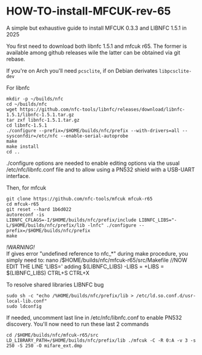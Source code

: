# HOW-TO-install-MFCUK-rev-65
A simple but exhaustive guide to install MFCUK 0.3.3 and LIBNFC 1.5.1 in 2025

You first need to download both libnfc 1.5.1 and mfcuk r65. The former is available among github releases wile the latter can be obtained via git rebase.

If you're on Arch you'll need `pcsclite`, if on Debian derivates `libpcsclite-dev`

For libnfc

    mkdir -p ~/builds/nfc
    cd ~/builds/nfc
    wget https://github.com/nfc-tools/libnfc/releases/download/libnfc-1.5.1/libnfc-1.5.1.tar.gz
    tar zxf libnfc-1.5.1.tar.gz
    cd libnfc-1.5.1
    ./configure --prefix=/$HOME/builds/nfc/prefix --with-drivers=all --sysconfdir=/etc/nfc --enable-serial-autoprobe
    make
    make install
    cd ..
./configure options are needed to enable editing options via the usual /etc/nfc/libnfc.conf file and to allow using a PN532 shield with a USB-UART interface.

Then, for mfcuk

    git clone https://github.com/nfc-tools/mfcuk mfcuk-r65
    cd mfcuk-r65
    git reset --hard 1b6d022
    autoreconf -is
    LIBNFC_CFLAGS=-I/$HOME/builds/nfc/prefix/include LIBNFC_LIBS="-L/$HOME/builds/nfc/prefix/lib -lnfc" ./configure --prefix=/$HOME/builds/nfc/prefix
    make

*!WARNING!*  
If gives error "undefined reference to nfc_*" during make procedure, you simply need to:
    nano /$HOME/builds/nfc/mfcuk-r65/src/Makefile
    //NOW EDIT THE LINE 'LIBS=' adding $(LIBNFC_LIBS)
    -LIBS =
    +LIBS = $(LIBNFC_LIBS)
    CTRL+S
    CTRL+X

To resolve shared libraries LIBNFC bug

    sudo sh -c "echo /%HOME/builds/nfc/prefix/lib > /etc/ld.so.conf.d/usr-local-lib.conf"
    sudo ldconfig
   
If needed, uncomment last line in /etc/nfc/libnfc.conf to enable PN532 discovery.
You'll now need to run these last 2 commands

    cd /$HOME/builds/nfc/mfcuk-r65/src  
    LD_LIBRARY_PATH=/$HOME/builds/nfc/prefix/lib ./mfcuk -C -R 0:A -v 3 -s 250 -S 250 -O mifare_ext.dmp
